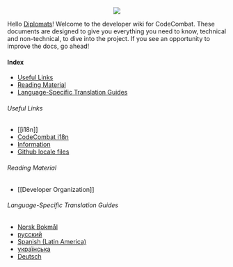 <div style="text-align:center"><img src ="https://popey456963.github.io/s/CoCo.png" /></div>

Hello [Diplomats](https://codecombat.com/contribute/diplomat)! Welcome to the developer wiki for CodeCombat. These documents are designed to give you everything you need to know, technical and non-technical, to dive into the project. If you see an opportunity to improve the docs, go ahead!

#### Index
* [Useful Links](#useful-links)
* [Reading Material](#reading-material)
* [Language-Specific Translation Guides](#translation-guides)

###### Useful Links
* [[i18n]]
* [CodeCombat i18n](http://direct.codecombat.com/i18n)
* [Information](https://codecombat.com/contribute/diplomat)
* [Github locale files](https://github.com/codecombat/codecombat/tree/master/app/locale)

###### Reading Material
* [[Developer Organization]]

###### Language-Specific Translation Guides
* [Norsk Bokmål](https://github.com/codecombat/codecombat/wiki/i18n-Glossary-nb)
* [русский](https://github.com/codecombat/codecombat/wiki/i18n-Glossary-ru)
* [Spanish (Latin America)](https://github.com/codecombat/codecombat/wiki/i18n-Glossary-es-419)
* [українська](https://github.com/codecombat/codecombat/wiki/i18n-Glossary-uk)
* [Deutsch](https://github.com/codecombat/codecombat/wiki/i18n-Glossary-de)